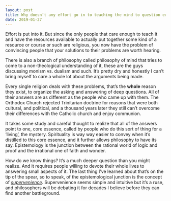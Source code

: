 ```yaml
---
layout: post
title: Why doesn’t any effort go in to teaching the mind to question existence of self, and explore the meaning of conciousness?
date: 2019-01-27
---
```


<p>Effort is put into it. But since the only people that care enough to teach it and have the resources available to actually put together some kind of a resource or course or such are religious, you now have the problem of convincing people that your solutions to their problems are worth hearing.</p><p>There is also a branch of philosophy called philosophy of mind that tries to come to a non-theological understanding of it, these are the guys discussing monism vs. dualism and such. It’s pretty dry and honestly I can’t bring myself to care a whole lot about the arguments being made.</p><p>Every single religion deals with these problems, that’s the <b>whole</b> reason they exist, to organize the asking and answering of deep questions. All of their answers are as different as the people who came up with them. The Orthodox Church rejected Trinitarian doctrine for reasons that were both cultural, and political, and a thousand years later they still can’t overcome their differences with the Catholic church and enjoy communion.</p><p>It takes some study and careful thought to realize that all of the answers point to one, core essence, called by people who do this sort of thing for a ‘living’, the mystery. Spirituality is way way easier to convey when it’s distilled to this core essence, and it further allows philosophy to have its say. Epistemology is the junction between the rational world of logic and proof and the irrational one of faith and wonder.</p><p>How do we know things? It’s a much deeper question than you might realize. And it requires people willing to devote their whole lives to answering small aspects of it. The last thing I’ve learned about that’s on the tip of the spear, so to speak, of the epistemological junction is the concept of <a href="https://en.wikipedia.org/wiki/Supervenience" data-qt-tooltip="wikipedia.org"><i>supervenience</i></a>. Supervenience seems simple and intuitive but it’s a ruse, and philosophers will be debating it for decades I believe before they can find another battleground.</p>
